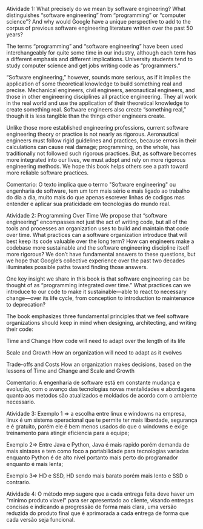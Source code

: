 Atividade 1:
What precisely do we mean by software engineering? What distinguishes “software engineering” from “programming” or “computer science”? And why would Google have a unique perspective to add to the corpus of previous software engineering literature written over the past 50 years?
 
The terms “programming” and “software engineering” have been used interchangeably for quite some time in our industry, although each term has a different emphasis and different implications. University students tend to study computer science and get jobs writing code as “programmers.”
 
“Software engineering,” however, sounds more serious, as if it implies the application of some theoretical knowledge to build something real and precise. Mechanical engineers, civil engineers, aeronautical engineers, and those in other engineering disciplines all practice engineering. They all work in the real world and use the application of their theoretical knowledge to create something real. Software engineers also create “something real,” though it is less tangible than the things other engineers create.
 
Unlike those more established engineering professions, current software engineering theory or practice is not nearly as rigorous. Aeronautical engineers must follow rigid guidelines and practices, because errors in their calculations can cause real damage; programming, on the whole, has traditionally not followed such rigorous practices. But, as software becomes more integrated into our lives, we must adopt and rely on more rigorous engineering methods. We hope this book helps others see a path toward more reliable software practices.

Comentario: O texto implica que o termo "Software engineering" ou engenharia de software, tem um tom mais sério e mais ligado ao trabalho do dia a dia, muito mais do que apenas escrever linhas de codigos mas entender e aplicar sua praticidade em tecnologias do mundo real.

Atividade 2:
Programming Over Time
We propose that “software engineering” encompasses not just the act of writing code, but all of the tools and processes an organization uses to build and maintain that code over time. What practices can a software organization introduce that will best keep its code valuable over the long term? How can engineers make a codebase more sustainable and the software engineering discipline itself more rigorous? We don’t have fundamental answers to these questions, but we hope that Google’s collective experience over the past two decades illuminates possible paths toward finding those answers.
 
One key insight we share in this book is that software engineering can be thought of as “programming integrated over time.” What practices can we introduce to our code to make it sustainable—able to react to necessary change—over its life cycle, from conception to introduction to maintenance to deprecation?
 
The book emphasizes three fundamental principles that we feel software organizations should keep in mind when designing, architecting, and writing their code:
 
Time and Change
How code will need to adapt over the length of its life
 
Scale and Growth
How an organization will need to adapt as it evolves
 
Trade-offs and Costs
How an organization makes decisions, based on the lessons of Time and Change and Scale and Growth

Comentario: A engenharia de software está em constante mudança e evolução, com o avanço das tecnologias novas mentalidades e abordagens quanto aos metodos são atualizados e moldados de acordo com o ambiente necessario.

Atividade 3:
Exemplo 1 => a escolha entre linux e windowns na empresa, linux é um sistema operacional que te permite ter mais liberdade, segurança e é gratuito, porém ele é bem menos usados do que o windowns e exige treinamento para atingir eficiencia para a equipe;

Exemplo 2=> Entre Java e Python, Java é mais rapido porém demanda de mais sintaxes e tem como foco a portabilidade para tecnologias variadas enquanto Python é de alto nivel portanto mais perto do programador enquanto é mais lenta;

Exemplo 3=> HD e SSD, HD sendo mais barato porém mais lento e SSD o contrario.

Atividade 4:
O método mvp sugere que a cada entrega feita deve haver um "minimo produto viavel" para ser apresentado ao cliente, visando entregas concisas e indicando a progressão de forma mais clara, uma versão reduzida do produto final que é aprimorada a cada entrega de forma que cada versão seja funcional.
